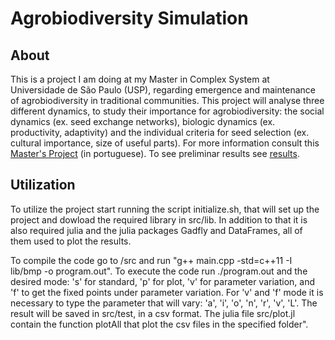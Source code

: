 # Agrobiodiversity Simulation

## About
This is a project I am doing at my Master in Complex System at Universidade de São Paulo (USP), regarding emergence and maintenance of agrobiodiversity in traditional communities. This project will analyse three different dynamics, to study their importance for agrobiodiversity: the social dynamics (ex. seed exchange networks), biologic dynamics (ex. productivity, adaptivity) and the individual criteria for seed selection (ex. cultural importance, size of useful parts). For more information consult this [Master's Project](Masters_Project.pdf) (in portuguese). To see preliminar results see [results](results/).

## Utilization
To utilize the project start running the script initialize.sh, that will set up the project and dowload the required library in src/lib. In addition to that it is also required julia and the julia packages Gadfly and DataFrames, all of them used to plot the results.

To compile the code go to /src and run "g++ main.cpp -std=c++11 -I lib/bmp -o program.out".
To execute the code run ./program.out and the desired mode: 's' for standard, 'p' for plot, 'v' for parameter variation, and 'f' to get the fixed points under parameter variation. For 'v' and 'f' mode it is necessary to type the parameter that will vary: 'a', 'i', 'o', 'n', 'r', 'v', 'L'.
The result will be saved in src/test, in a csv format. The julia file src/plot.jl contain the function plotAll that plot the csv files in the specified folder".
